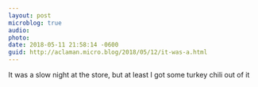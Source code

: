 ```yaml
---
layout: post
microblog: true
audio: 
photo: 
date: 2018-05-11 21:58:14 -0600
guid: http://aclaman.micro.blog/2018/05/12/it-was-a.html
---
```

It was a slow night at the store, but at least I got some turkey chili out of it

